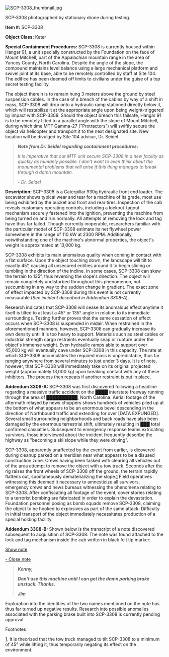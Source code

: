![SCP-3308_thumbnail.jpg](http://scp-wiki.wdfiles.com/local--files/scp-3308/SCP-3308_thumbnail.jpg)

SCP-3308 photographed by stationary drone during testing.

**Item #:** SCP-3308

**Object Class:** Keter

**Special Containment Procedures:** SCP-3308 is currently housed within Hangar 91, a unit specially constructed by the Foundation on the face of Mount Mitchell, part of the Appalachian mountain range in the area of Yancey County, North Carolina. Despite the angle of the slope, the compound maintains level balance using a large mechanical platform and swivel joint at its base, able to be remotely controlled by staff at Site 104. The edifice has been deemed off limits to civilians under the guise of a top secret testing facility.

The object therein is to remain hung 3 meters above the ground by steel suspension cables. In the case of a breach of the cables by way of a shift in mass, SCP-3308 will drop onto a hydraulic ramp stationed directly below it, which will restabilize it at the appropriate angle upon being weight-triggered by impact with SCP-3308. Should the object breach this failsafe, Hangar 91 is to be remotely tilted to a parallel angle with the slope of Mount Mitchell, during which time MTF Gamma-27 ("Protractors") will swiftly secure the object via helicopter and transport it to the next designated site. New location will be divulged by Site 104 advisor, Dr. Seidel.

> _**Note from Dr. Seidel regarding containment procedures:**_
> 
> _It is imperative that our MTF unit secure SCP-3308 in a new facility as quickly as humanly possible. I don't want to even think about the monumental problems that will arise if this thing manages to break through a damn mountain._
> 
> \- _Dr. Seidel_

**Description:** SCP-3308 is a Caterpillar 930g hydraulic front end loader. The excavator shows typical wear and tear for a machine of its grade, most use being exhibited by the bucket and front and rear tires. Inspection of the cab reveals customary operating controls, including a lockout-tagout mechanism securely fastened into the ignition, preventing the machine from being turned on and run normally. All attempts at removing the lock and tag have thus far failed. Though currently inoperable, researchers familiar with the particular model of SCP-3308 estimate its net flywheel power somewhere in the range of 110 kW at 2300 RPM. Additionally, notwithstanding one of the machine's abnormal properties, the object's weight is approximated at 13,000 kg.

SCP-3308 exhibits its main anomalous quality when coming in contact with a flat surface. Upon the object touching down, the landscape will tilt to exactly 45°, causing all unsecured entities around it to begin sliding or tumbling in the direction of the incline. In some cases, SCP-3308 can skew the terrain to 135°, thus reversing the slope's direction. The object will remain completely undisturbed throughout this phenomenon, not succumbing in any way to the sudden change in gradient. The exact zone of effect impacted by SCP-3308 during this event is not currently measurable (_See incident described in Addendum 3308-A_).

Research indicates that SCP-3308 will cease its anomalous effect anytime it itself is tilted to at least a 45° or 135° angle in relation to its immediate surroundings. Testing further proves that the same cessation of effect occurs when SCP-3308 is suspended in midair. When restrained in the aforementioned manners, however, SCP-3308 can gradually increase its own density until it is too heavy to support. Materials such as steel cables or industrial strength cargo restraints eventually snap or rupture under the object's immense weight. Even hydraulic ramps able to support over 45,000 kg will eventually cave under SCP-3308 in this capacity. The rate at which SCP-3308 accumulates the required mass is unpredictable, thus far ranging anywhere from several minutes to just under 3 days. It is of note, however, that SCP-3308 will immediately take on its original projected weight (approximately 13,000 kg) upon breaking contact with any of these inhibitors. The process then repeats if another restraint is put in place.

**Addendum 3308-A:** SCP-3308 was first discovered following a headline regarding a massive traffic accident on the ████ interstate freeway running through the area of ██████████, North Carolina. Aerial footage of the aftermath relayed by news choppers shows hundreds of vehicles piled up at the bottom of what appears to be an enormous bevel descending in the direction of Northbound traffic and extending for over \[DATA EXPUNGED\]. Several small surrounding neighborhoods and back roads have also been damaged by the enormous terrestrial shift, ultimately resulting in ███ total confirmed casualties. Subsequent to emergency response teams extricating survivors, those interviewed about the incident frequently describe the highway as "becoming a ski slope while they were driving".

SCP-3308, apparently unaffected by the event from earlier, is dicovered during cleanup parked on a meridian near what appears to be a disused construction zone. Crews having been tasked with clearing all vehicles out of the area attempt to remove the object with a tow truck. Seconds after the rig raises the front wheels of SCP-3308 off the ground, the terrain rapidly flattens out, spontaneously dematerializing the slope.[1](javascript:;) Field operatives witnessing this deemed it necessary to amnesticize all survivors, emergency crews and news bureaus witnessing the phenomena relating to SCP-3308. After confiscating all footage of the event, cover stories relating to a terrorist bombing are fabricated in order to explain the devastation. Foundation personnel posing as bomb squads remove SCP-3308, claiming the object to be hooked to explosives as part of the same attack. Difficulty in initial transport of the object immediately necessitates production of a special holding facility.

**Addendum 3308-B:** Shown below is the transcript of a note discovered subsequent to acquisition of SCP-3308. The note was found attached to the lock and tag mechanism inside the cab written in black felt tip marker:

[Show note](javascript:;)

[\- Close note](javascript:;)

> **_Kenny,_**
> 
> **_Don't use this machine until I can get the damn parking brake unstuck. Thanks._**
> 
> **_Jim_**

Exploration into the identities of the two names mentioned on the note has thus far turned up negative results. Research into possible anomalies associated with the parking brake built into SCP-3308 is currently pending approval.

Footnotes

[1](javascript:;). It is theorized that the tow truck managed to tilt SCP-3308 to a minimum of 45° while lifting it, thus temporarily negating its effect on the environment.